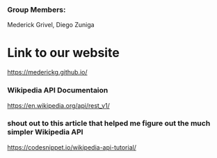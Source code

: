 ### Group Members:
Mederick Grivel, 
Diego Zuniga

# Link to our website
https://mederickg.github.io/


### Wikipedia API Documentaion
https://en.wikipedia.org/api/rest_v1/

### shout out to this article that helped me figure out the much simpler Wikipedia API
https://codesnippet.io/wikipedia-api-tutorial/
